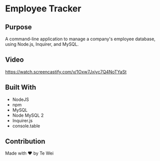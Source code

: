 # Employee Tracker

## Purpose
A command-line application to manage a company's employee database, using Node.js, Inquirer, and MySQL.

## Video
https://watch.screencastify.com/v/1Oxw7Jxiyc7Q4NoTYaSt

## Built With
* NodeJS
* npm
* MySQL
* Node MySQL 2
* Inquirer.js
* console.table

## Contribution
Made with ❤️ by Te Wei